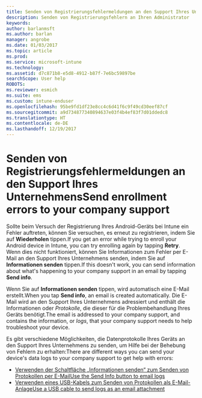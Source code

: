 ```yaml
---
title: Senden von Registrierungsfehlermeldungen an den Support Ihres Unternehmens | Microsoft-Dokumentation
description: Senden von Registrierungsfehlern an Ihren Administrator
keywords: 
author: barlanmsft
ms.author: barlan
manager: angrobe
ms.date: 01/03/2017
ms.topic: article
ms.prod: 
ms.service: microsoft-intune
ms.technology: 
ms.assetid: d7c871b8-e5d8-4912-b87f-7e6bc59897be
searchScope: User help
ROBOTS: 
ms.reviewer: esmich
ms.suite: ems
ms.custom: intune-enduser
ms.openlocfilehash: 95be9fd1df23e8cc4c6d41f6c9f49cd30eef87cf
ms.sourcegitcommit: a9d734877340894637e03f4b4ef83f7d01ddedc8
ms.translationtype: HT
ms.contentlocale: de-DE
ms.lasthandoff: 12/19/2017
---
```

# <a name="send-enrollment-errors-to-your-company-support"></a><span data-ttu-id="a5d77-103">Senden von Registrierungsfehlermeldungen an den Support Ihres Unternehmens</span><span class="sxs-lookup"><span data-stu-id="a5d77-103">Send enrollment errors to your company support</span></span>

<span data-ttu-id="a5d77-104">Sollte beim Versuch der Registrierung Ihres Android-Geräts bei Intune ein Fehler auftreten, können Sie versuchen, es erneut zu registrieren, indem Sie auf **Wiederholen** tippen.</span><span class="sxs-lookup"><span data-stu-id="a5d77-104">If you get an error while trying to enroll your Android device in Intune, you can try enrolling again by tapping **Retry**.</span></span> <span data-ttu-id="a5d77-105">Wenn dies nicht funktioniert, können Sie Informationen zum Fehler per E-Mail an den Support Ihres Unternehmens senden, indem Sie auf **Informationen senden** tippen.</span><span class="sxs-lookup"><span data-stu-id="a5d77-105">If this doesn't work, you can send information about what's happening to your company support in an email by tapping **Send info**.</span></span>

<span data-ttu-id="a5d77-106">Wenn Sie auf **Informationen senden** tippen, wird automatisch eine E-Mail erstellt.</span><span class="sxs-lookup"><span data-stu-id="a5d77-106">When you tap **Send info**, an email is created automatically.</span></span> <span data-ttu-id="a5d77-107">Die E-Mail wird an den Support Ihres Unternehmens adressiert und enthält die Informationen oder _Protokolle_, die dieser für die Problembehandlung Ihres Geräts benötigt.</span><span class="sxs-lookup"><span data-stu-id="a5d77-107">The email is addressed to your company support, and contains the information, or _logs_, that your company support needs to help troubleshoot your device.</span></span>

<span data-ttu-id="a5d77-108">Es gibt verschiedene Möglichkeiten, die Datenprotokolle Ihres Geräts an den Support Ihres Unternehmens zu senden, um Hilfe bei der Behebung von Fehlern zu erhalten:</span><span class="sxs-lookup"><span data-stu-id="a5d77-108">There are different ways you can send your device's data logs to your company support to get help with errors:</span></span>

- [<span data-ttu-id="a5d77-109">Verwenden der Schaltfläche „Informationen senden“ zum Senden von Protokollen per E-Mail</span><span class="sxs-lookup"><span data-stu-id="a5d77-109">Use the Send Info button to email logs</span></span>](send-logs-to-your-it-admin-by-email-android.md)
- [<span data-ttu-id="a5d77-110">Verwenden eines USB-Kabels zum Senden von Protokollen als E-Mail-Anlage</span><span class="sxs-lookup"><span data-stu-id="a5d77-110">Use a USB cable to send logs as an email attachment</span></span>](send-logs-to-your-it-admin-using-cable-android.md)
